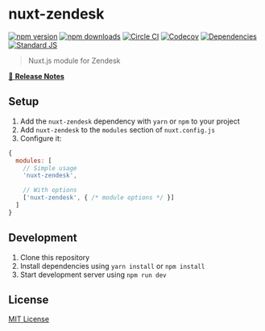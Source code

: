 # nuxt-zendesk

[![npm version][npm-version-src]][npm-version-href]
[![npm downloads][npm-downloads-src]][npm-downloads-href]
[![Circle CI][circle-ci-src]][circle-ci-href]
[![Codecov][codecov-src]][codecov-href]
[![Dependencies][david-dm-src]][david-dm-href]
[![Standard JS][standard-js-src]][standard-js-href]

> Nuxt.js module for Zendesk

[📖 **Release Notes**](./CHANGELOG.md)

## Setup

1. Add the `nuxt-zendesk` dependency with `yarn` or `npm` to your project
2. Add `nuxt-zendesk` to the `modules` section of `nuxt.config.js`
3. Configure it:

```js
{
  modules: [
    // Simple usage
    'nuxt-zendesk',

    // With options
    ['nuxt-zendesk', { /* module options */ }]
  ]
}
```

## Development

1. Clone this repository
2. Install dependencies using `yarn install` or `npm install`
3. Start development server using `npm run dev`

## License

[MIT License](./LICENSE.md)

<!-- Badges -->
[npm-version-src]: https://img.shields.io/npm/dt/@dansmaculotte/nuxt-zendesk.svg?style=flat-square
[npm-version-href]: https://npmjs.com/package/@dansmaculotte/nuxt-zendesk

[npm-downloads-src]: https://img.shields.io/npm/v/@dansmaculotte/nuxt-zendesk/latest.svg?style=flat-square
[npm-downloads-href]: https://npmjs.com/package/@dansmaculotte/nuxt-zendesk

[circle-ci-src]: https://img.shields.io/circleci/project/github/dansmaculotte/nuxt-zendesk.svg?style=flat-square
[circle-ci-href]: https://circleci.com/gh/dansmaculotte/nuxt-zendesk

[codecov-src]: https://img.shields.io/codecov/c/github/dansmaculotte/nuxt-zendesk.svg?style=flat-square
[codecov-href]: https://codecov.io/gh/dansmaculotte/nuxt-zendesk

[david-dm-src]: https://david-dm.org/dansmaculotte/nuxt-zendesk/status.svg?style=flat-square
[david-dm-href]: https://david-dm.org/dansmaculotte/nuxt-zendesk

[standard-js-src]: https://img.shields.io/badge/code_style-standard-brightgreen.svg?style=flat-square
[standard-js-href]: https://standardjs.com
